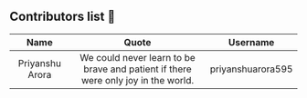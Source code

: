 ## Contributors list 📝

| Name | Quote | Username |
|:------:|:--------:|:---------:|
Priyanshu Arora| We could never learn to be brave and patient if there were only joy in the world. | priyanshuarora595
